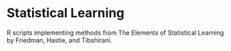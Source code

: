 # Statistical Learning
R scripts implementing methods from The Elements of Statistical Learning by Friedman, Hastie, and Tibshirani.
